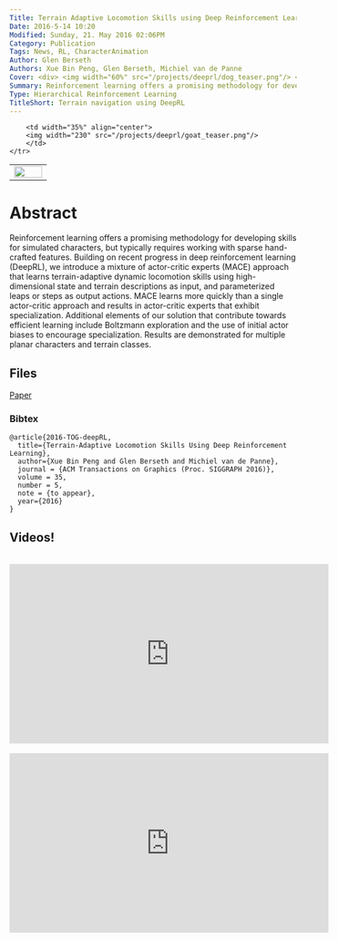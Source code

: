 ```yaml
---
Title: Terrain Adaptive Locomotion Skills using Deep Reinforcement Learning
Date: 2016-5-14 10:20
Modified: Sunday, 21. May 2016 02:06PM 
Category: Publication
Tags: News, RL, CharacterAnimation
Author: Glen Berseth
Authors: Xue Bin Peng, Glen Berseth, Michiel van de Panne
Cover: <div> <img width="60%" src="/projects/deeprl/dog_teaser.png"/> <img width="30%" src="/projects/deeprl/goat_teaser.png"/> </div>
Summary: Reinforcement learning offers a promising methodology for developing skills for simulated characters, but typically requires working with sparse hand-crafted features. Building on recent progress in deep reinforcement learning (DeepRL), we introduce a mixture of actor-critic experts (MACE) approach that learns terrain-adaptive dynamic locomotion skills using high-dimensional state and terrain descriptions as input, and parameterized leaps or steps as output actions. MACE learns more quickly than a single actor-critic approach and results in actor-critic experts that exhibit specialization. Additional elements of our solution that contribute towards efficient learning include Boltzmann exploration and the use of initial actor biases to encourage specialization. Results are demonstrated for multiple planar characters and terrain classes.
Type: Hierarchical Reinforcement Learning
TitleShort: Terrain navigation using DeepRL
---
```


<table width="100%">
	<tr width="100%">
		<td width="55%" align="center">
		<img width="100%" src="/projects/deeprl/dog_teaser.png"/>
		</td>
		
		<td width="35%" align="center">
		<img width="230" src="/projects/deeprl/goat_teaser.png"/>
		</td>
	</tr>
</table>	

# Abstract

Reinforcement learning offers a promising methodology for developing skills for simulated characters, but typically requires working with sparse hand-crafted features. Building on recent progress in deep reinforcement learning (DeepRL), we introduce a mixture of actor-critic experts (MACE) approach that learns terrain-adaptive dynamic locomotion skills using high-dimensional state and terrain descriptions as input, and parameterized leaps or steps as output actions. MACE learns more quickly than a single actor-critic approach and results in actor-critic experts that exhibit specialization. Additional elements of our solution that contribute towards efficient learning include Boltzmann exploration and the use of initial actor biases to encourage specialization. Results are demonstrated for multiple planar characters and terrain classes.

## Files

[Paper](/projects/deeprl/2016-TOG-deepRL.pdf)

### Bibtex

```
@article{2016-TOG-deepRL,
  title={Terrain-Adaptive Locomotion Skills Using Deep Reinforcement Learning},
  author={Xue Bin Peng and Glen Berseth and Michiel van de Panne},
  journal = {ACM Transactions on Graphics (Proc. SIGGRAPH 2016)},
  volume = 35,
  number = 5,
  note = {to appear},
  year={2016}
}
```

## Videos!

<br/>
								<iframe width="560" height="315" src="https://www.youtube.com/embed/KPfzRSBzNX4" frameborder="0" allowfullscreen></iframe>
								<br><br>
								<iframe width="560" height="315" src="https://www.youtube.com/embed/A0BmHoujP9k" frameborder="0" allowfullscreen></iframe>

